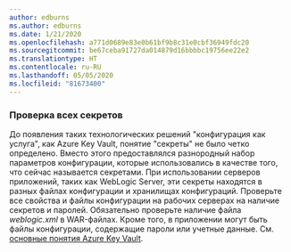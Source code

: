 ```yaml
---
author: edburns
ms.author: edburns
ms.date: 1/21/2020
ms.openlocfilehash: a771d0689e83e0b61bf9b8c31e0cbf36949fdc20
ms.sourcegitcommit: be67ceba91727da014879d16bbbbc19756ee22e2
ms.translationtype: HT
ms.contentlocale: ru-RU
ms.lasthandoff: 05/05/2020
ms.locfileid: "81673400"
---
```

### <a name="inventory-all-secrets"></a>Проверка всех секретов

До появления таких технологических решений "конфигурация как услуга", как Azure Key Vault, понятие "секреты" не было четко определено. Вместо этого предоставлялся разнородный набор параметров конфигурации, которые использовались в качестве того, что сейчас называется секретами. При использовании серверов приложений, таких как WebLogic Server, эти секреты находятся в разных файлах конфигурации и хранилищах конфигураций. Проверьте все свойства и файлы конфигурации на рабочих серверах на наличие секретов и паролей. Обязательно проверьте наличие файла *weblogic.xml* в WAR-файлах. Кроме того, в приложении могут быть файлы конфигурации, содержащие пароли или учетные данные. См. [основные понятия Azure Key Vault](/azure/key-vault/basic-concepts).
